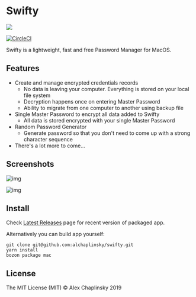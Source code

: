 # Swifty
![](https://alchaplinsky.com/images/misc/swifty_banner_alpha.png?v=1)


[![CircleCI](https://circleci.com/gh/alchaplinsky/swifty/tree/master.svg?style=svg&circle-token=3179a51a22aa66c4c17395eef2952eab42a14057)](https://circleci.com/gh/alchaplinsky/swifty/tree/master)

Swifty is a lightweight, fast and free Password Manager for MacOS.

## Features

* Create and manage encrypted credentials records
  - No data is leaving your computer. Everything is stored on your local file system
  - Decryption happens once on entering Master Password
  - Ability to migrate from one computer to another using backup file
* Single Master Password to encrypt all data added to Swifty
  - All data is stored encrypted with your single Master Password
* Random Password Generator
  - Generate password so that you don't need to come up with a strong character sequence
* There's a lot more to come...

## Screenshots

![img](https://alchaplinsky.com/images/misc/swifty_screen_01.png)

![img](https://alchaplinsky.com/images/misc/swifty_screen_02.png)

## Install

Check [Latest Releases](https://github.com/alchaplinsky/swifty/releases) page for recent version of packaged app.

Alternatively you can build app yourself:

```
git clone git@github.com:alchaplinsky/swifty.git
yarn install
bozon package mac
```

## License

The MIT License (MIT) © Alex Chaplinsky 2019
